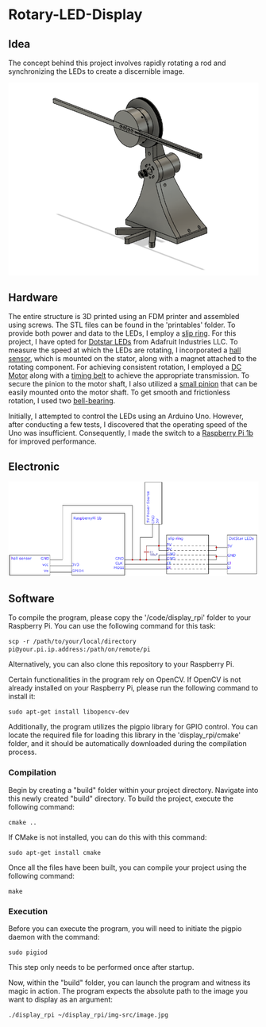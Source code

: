 # Rotary-LED-Display

## Idea
The concept behind this project involves rapidly rotating a rod and synchronizing the LEDs to create a discernible image.

![3d-model](/img-src-documentation/system.png "")

## Hardware
The entire structure is 3D printed using an FDM printer and assembled using screws. The STL files can be found in the 'printables' folder. To provide both power and data to the LEDs, I employ a [slip ring](https://www.digikey.ch/de/products/detail/adafruit-industries-llc/775/5353617?utm_adgroup=General&utm_term=&productid=5353617https://www.digikey.ch/de/products/detail/adafruit-industries-llc/775/5353617?utm_adgroup=General&utm_term=&productid=5353617). For this project, I have opted for [Dotstar LEDs](https://www.digikey.ch/de/products/detail/adafruit-industries-llc/2241/5761263?utm_adgroup=&utm_term=&productid=5761263&utm_content=) from Adafruit Industries LLC.
To measure the speed at which the LEDs are rotating, I incorporated a [hall sensor](https://www.conrad.com/p/tru-components-hall-effect-sensor-ah3661ua-24-54-v-dc-reading-range-0007-0007-t-to-92-soldering-1569221), which is mounted on the stator, along with a magnet attached to the rotating component.
For achieving consistent rotation, I employed a [DC Motor](https://www.conrad.ch/de/p/motraxx-sr555shp-3247s-75-universal-brushed-elektromotor-5887-u-min-244478.html) along with a [timing belt](https://www.conrad.ch/de/p/reely-zahnflachriemen-aeusserer-umfang-380-mm-anzahl-zaehne-152-209524.html?refresh=true) to achieve the appropriate transmission. To secure the pinion to the motor shaft, I also utilized a [small pinion](https://www.conrad.ch/de/p/reely-motorritzel-modul-typ-48-dp-bohrungs-o-3-2-mm-anzahl-zaehne-12-220035.html) that can be easily mounted onto the motor shaft. To get smooth and frictionless rotation, I used two [bell-bearing](https://www.conrad.ch/de/p/ubc-bearing-61804-2z-rillenkugellager-radial-bohrungs-o-20-mm-aussen-durchmesser-32-mm-drehzahl-max-19000-u-min-197384.html).


Initially, I attempted to control the LEDs using an Arduino Uno. However, after conducting a few tests, I discovered that the operating speed of the Uno was insufficient. Consequently, I made the switch to a [Raspberry Pi 1b](https://www.sparkfun.com/products/retired/11546) for improved performance.

## Electronic
![schematic](/img-src-documentation/schematic.png "")

## Software
To compile the program, please copy the '/code/display_rpi' folder to your Raspberry Pi. You can use the following command for this task:
```
scp -r /path/to/your/local/directory pi@your.pi.ip.address:/path/on/remote/pi
```
Alternatively, you can also clone this repository to your Raspberry Pi.

Certain functionalities in the program rely on OpenCV. If OpenCV is not already installed on your Raspberry Pi, please run the following command to install it:
```
sudo apt-get install libopencv-dev
```
Additionally, the program utilizes the pigpio library for GPIO control. You can locate the required file for loading this library in the 'display_rpi/cmake' folder, and it should be automatically downloaded during the compilation process.

### Compilation
Begin by creating a "build" folder within your project directory. Navigate into this newly created "build" directory. To build the project, execute the following command:
```
cmake ..
```
If CMake is not installed, you can do this with this command:
```
sudo apt-get install cmake
```
Once all the files have been built, you can compile your project using the following command:
```
make
```

### Execution
Before you can execute the program, you will need to initiate the pigpio daemon with the command:
```
sudo pigiod
```
This step only needs to be performed once after startup.

Now, within the "build" folder, you can launch the program and witness its magic in action. The program expects the absolute path to the image you want to display as an argument:

```
./display_rpi ~/display_rpi/img-src/image.jpg

```
